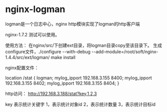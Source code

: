 nginx-logman
============

logman是一个日志中心，nginx http模块实现了logman的http客户端


nginx-1.7.2 测试可以使用。

使用方法：
在nginx/src/下创建ext目录，将logman目录copy至该目录下。
生成configure文件，./configure --with-debug --add-module=/root/soft/nginx-1.4.4/src/ext/logman/ 
make install

nginx配置文件：

location /stat {
            logman;
            mylog_ipport 192.168.3.155 8400;
            mylog_ipport 192.168.3.155 8402;
            mylog_ipport 192.168.3.155 8404;
        }
        
http访问：
http://192.168.3.188/stat?key,1,2,3

key 表示统计关键字
1，表示统计对象id
2，表示统计数量
3，表示统计目标id
